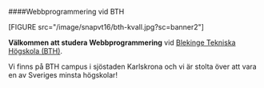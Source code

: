 ####Webbprogrammering vid BTH

[FIGURE src="/image/snapvt16/bth-kvall.jpg?sc=banner2"]

**Välkommen att studera Webbprogrammering** vid [Blekinge Tekniska Högskola (BTH)](http://bth.se).

Vi finns på BTH campus i sjöstaden Karlskrona och vi är stolta över att vara en av Sveriges minsta högskolar!
